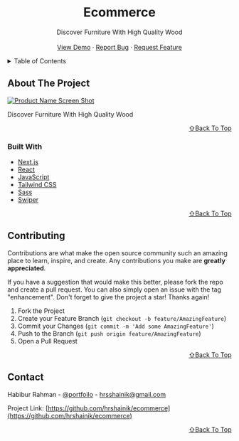 <!-- PROJECT LOGO -->
<div align="center">
  <h1 align="center">Ecommerce</h1>

  <p align="center">
    Discover Furniture With High Quality Wood
    <br />
    <br />
    <a href="https://ecommerce.netlify.app/" target="_blank">View Demo</a>
    ·
    <a href="https://github.com/hrshainik/ecommerce/issues">Report Bug</a>
    ·
    <a href="https://github.com/hrshainik/ecommerce/issues">Request Feature</a>
  </p>
</div>

<!-- TABLE OF CONTENTS -->
<details>
  <summary>Table of Contents</summary>
  <ol>
    <li>
      <a href="#about-the-project">About The Project</a>
      <ul>
        <li><a href="#built-with">Built With</a></li>
      </ul>
    </li>
    <li><a href="#contributing">Contributing</a></li>
    <li><a href="#contact">Contact</a></li>
  </ol>
</details>

<!-- ABOUT THE PROJECT -->

## About The Project

[![Product Name Screen Shot][product-screenshot]](#)

Discover Furniture With High Quality Wood

<p align="right"><a href="#top">⇧Back To Top</a></p>

### Built With

- [Next.js](https://nextjs.org/)
- [React](https://reactjs.org/)
- [JavaScript](https://developer.mozilla.org/en-US/docs/Web/JavaScript)
- [Tailwind CSS](https://tailwindcss.com/)
- [Sass](https://sass-lang.com/)
- [Swiper](https://swiperjs.com/)

<p align="right"><a href="#top">⇧Back To Top</a></p>

<!-- CONTRIBUTING -->

## Contributing

Contributions are what make the open source community such an amazing place to learn, inspire, and create. Any contributions you make are **greatly appreciated**.

If you have a suggestion that would make this better, please fork the repo and create a pull request. You can also simply open an issue with the tag "enhancement".
Don't forget to give the project a star! Thanks again!

1. Fork the Project
2. Create your Feature Branch (`git checkout -b feature/AmazingFeature`)
3. Commit your Changes (`git commit -m 'Add some AmazingFeature'`)
4. Push to the Branch (`git push origin feature/AmazingFeature`)
5. Open a Pull Request

<p align="right"><a href="#top">⇧Back To Top</a></p>

<!-- CONTACT -->

## Contact

Habibur Rahman - [@portfoilo](https://hrshainik.me) - hrsshainik@gmail.com

Project Link: [https://github.com/hrshainik/ecommerce](https://github.com/hrshainik/ecommerce)

<p align="right"><a href="#top">⇧Back To Top</a></p>

[product-screenshot]: public/product.gif
